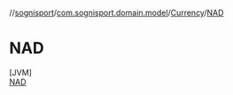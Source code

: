 //[sognisport](../../../../index.md)/[com.sognisport.domain.model](../../index.md)/[Currency](../index.md)/[NAD](index.md)

# NAD

[JVM]\
[NAD](index.md)

